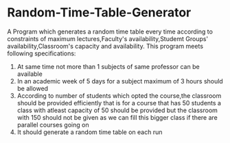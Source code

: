 # Random-Time-Table-Generator
A Program which generates a random time table every time according to constraints of maximum lectures,Faculty's availability,Studemt Groups' availability,Classroom's capacity and availability.
This program meets following specifications:
1) At same time not more than 1 subjects of same professor can be available
2) In an academic week of 5 days for a subject maximum of 3 hours should be allowed
3) According to number of students which opted the course,the classroom should be provided efficiently that is for a course that has 50 students a class with atleast capacity of 50 should be provided but the classroom with 150 should not be given as we can fill this bigger class if there are parallel courses going on
4) It should generate a random time table on each run 
